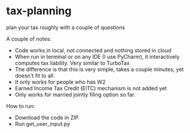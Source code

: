 # tax-planning
plan your tax roughly with a couple of questions

A couple of notes:
- Code works in local, not connected and nothing stored in cloud
- When run in terminal or on any IDE (I use PyCharm), it interactively computes tax liability. Very similar to TurboTax
- The difference is that this is very simple, takes a couple minutes, yet doesn't fit to all.
- It only works for people who has W2
- Earned Income Tax Credit (EITC) mechanism is not added yet
- Only works for married jointly filing option so far. 

How to run:
- Download the code in ZIP
- Run get_user_input.py

